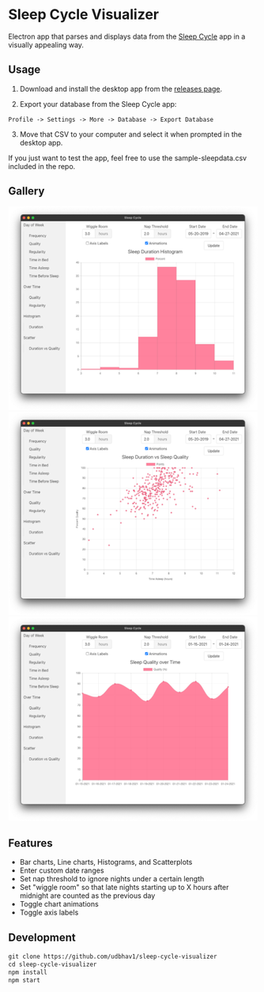 # Sleep Cycle Visualizer

Electron app that parses and displays data from the [Sleep Cycle](https://www.sleepcycle.com/) app in a visually appealing way.

## Usage

1. Download and install the desktop app from the [releases page](https://github.com/udbhav1/sleep-cycle-visualizer/releases).

2. Export your database from the Sleep Cycle app:
```
Profile -> Settings -> More -> Database -> Export Database
```
3. Move that CSV to your computer and select it when prompted in the desktop app.

If you just want to test the app, feel free to use the sample-sleepdata.csv included in the repo.

## Gallery

![histogram](./assets/histogram.png)
![scatterplot](./assets/scatterplot.png)
![line](./assets/line.png)

## Features
- Bar charts, Line charts, Histograms, and Scatterplots
- Enter custom date ranges
- Set nap threshold to ignore nights under a certain length
- Set "wiggle room" so that late nights starting up to X hours after midnight are counted as the previous day
- Toggle chart animations
- Toggle axis labels

## Development

```
git clone https://github.com/udbhav1/sleep-cycle-visualizer
cd sleep-cycle-visualizer
npm install
npm start
```
